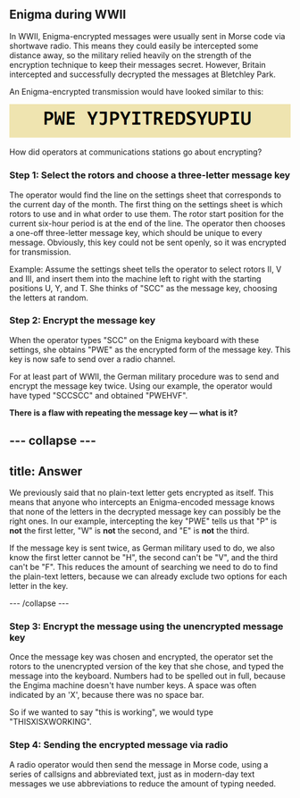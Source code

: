 ## Enigma during WWII

In WWII, Enigma-encrypted messages were usually sent in Morse code via shortwave radio. This means they could easily be intercepted some distance away, so the military relied heavily on the strength of the encryption technique to keep their messages secret. However, Britain intercepted and successfully decrypted the messages at Bletchley Park.

An Enigma-encrypted transmission would have looked similar to this:

![Encrypted message](images/encrypted-message.png)

How did operators at communications stations go about encrypting?

### Step 1: Select the rotors and choose a three-letter message key
The operator would find the line on the settings sheet that corresponds to the current day of the month. The first thing on the settings sheet is which rotors to use and in what order to use them. The rotor start position for the current six-hour period is at the end of the line. The operator then chooses a one-off three-letter message key, which should be unique to every message. Obviously, this key could not be sent openly, so it was encrypted for transmission.

Example:
Assume the settings sheet tells the operator to select rotors II, V and III, and insert them into the machine left to right with the starting positions U, Y, and T. She thinks of "SCC" as the message key, choosing the letters at random.

### Step 2: Encrypt the message key
When the operator types "SCC" on the Enigma keyboard with these settings, she obtains "PWE" as the encrypted form of the message key. This key is now safe to send over a radio channel.

For at least part of WWII, the German military procedure was to send and encrypt the message key twice. Using our example, the operator would have typed "SCCSCC" and obtained "PWEHVF".

**There is a flaw with repeating the message key — what is it?**

--- collapse ---
---
title: Answer
---
We previously said that no plain-text letter gets encrypted as itself. This means that anyone who intercepts an Enigma-encoded message knows that none of the letters in the decrypted message key can possibly be the right ones. In our example, intercepting the key "PWE" tells us that "P" is **not** the first letter, "W" is **not** the second, and "E" is **not** the third.

If the message key is sent twice, as German military used to do, we also know the first letter cannot be "H", the second can't be "V", and the third can't be "F". This reduces the amount of searching we need to do to find the plain-text letters, because we can already exclude two options for each letter in the key.

--- /collapse ---

### Step 3: Encrypt the message using the unencrypted message key
Once the message key was chosen and encrypted, the operator set the rotors to the unencrypted version of the key that she chose, and typed the message into the keyboard. Numbers had to be spelled out in full, because the Engima machine doesn't have number keys. A space was often indicated by an 'X', because there was no space bar.

So if we wanted to say "this is working", we would type "THISXISXWORKING".

### Step 4: Sending the encrypted message via radio
A radio operator would then send the message in Morse code, using a series of callsigns and abbreviated text, just as in modern-day text messages we use abbreviations to reduce the amount of typing needed.
